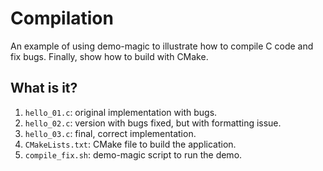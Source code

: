 # Compilation

An example of using demo-magic to illustrate how to compile
C code and fix bugs.  Finally, show how to build with CMake.


## What is it?

1. `hello_01.c`: original implementation with bugs.
1. `hello_02.c`: version with bugs fixed, but with formatting
   issue.
1. `hello_03.c`: final, correct implementation.
1. `CMakeLists.txt`: CMake file to build the application.
1. `compile_fix.sh`: demo-magic script to run the demo.
